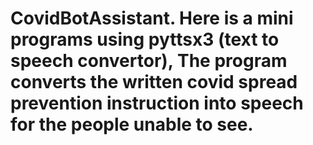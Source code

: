 # CovidBotAssistant. Here is a mini programs using pyttsx3 (text to speech convertor), The program converts the written covid spread prevention instruction into speech for the people unable to see. 
